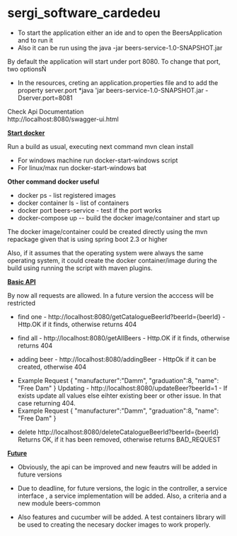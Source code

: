 # sergi_software_cardedeu

* To start the application either an ide and to open the BeersApplication and to run it
* Also it can be run using the java -jar beers-service-1.0-SNAPSHOT.jar

By default the application will start under port 8080. To change that port, two optionsÑ

* In the resources, creting an application.properties file and to add the property server.port
*java 'jar beers-service-1.0-SNAPSHOT.jar -Dserver.port=8081
 
Check Api Documentation<br/>
http://localhost:8080/swagger-ui.html

**<u>Start docker</u>**<br/>

Run a build as usual, executing next command mvn clean install

* For windows machine run docker-start-windows script
* For linux/max run docker-start-windows bat

**Other command docker useful**<br/>
* docker ps - list registered images
* docker container ls - list of containers
* docker port beers-service - test if the port works
* docker-compose up -- build the docker image/container and start up

The docker image/container could be created directly using the mvn repackage given that is using spring boot 2.3 or higher

Also, if it assumes that the operating system were always the same operating system, it could create the docker container/image during the build using running the script with maven plugins.

**<u>Basic API</u>** 

By now all requests are allowed. In a future version the acccess will be restricted

* find one - http://localhost:8080/getCatalogueBeerId?beerId={beerId} - Http.OK if it finds, otherwise returns 404

* find all - http://localhost:8080/getAllBeers - Http.OK if it finds, otherwise returns 404

* adding beer - http://localhost:8080/addingBeer - HttpOk if it can be created, otherwise 404
- Example Request {
 "manufacturer":"Damm",
 "graduation":8,
 "name": "Free Dam"
}
Updating - http://localhost:8080/updateBeer?beerId=1 - If exists update all values else eihter existing beer or other issue. In that case returning 404. 
- Example Request {
 "manufacturer":"Damm",
 "graduation":8,
 "name": "Free Dam"
}
* delete http://localhost:8080/deleteCatalogueBeerId?beerId={beerId} Returns OK, if it has been removed, otherwise returns BAD_REQUEST

**<u>Future</u>**

* Obviously, the api can be improved and new feautrs will be added in future versions
 
* Due to deadline, for future versions, the logic in the controller, a service interface , a service implementation will be added. Also, a criteria and a new module beers-common

* Also features and cucumber will be added. A test containers library will be used to creating the necesary docker images to work properly.
